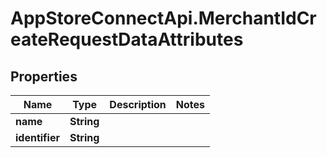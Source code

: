 # AppStoreConnectApi.MerchantIdCreateRequestDataAttributes

## Properties

Name | Type | Description | Notes
------------ | ------------- | ------------- | -------------
**name** | **String** |  | 
**identifier** | **String** |  | 


